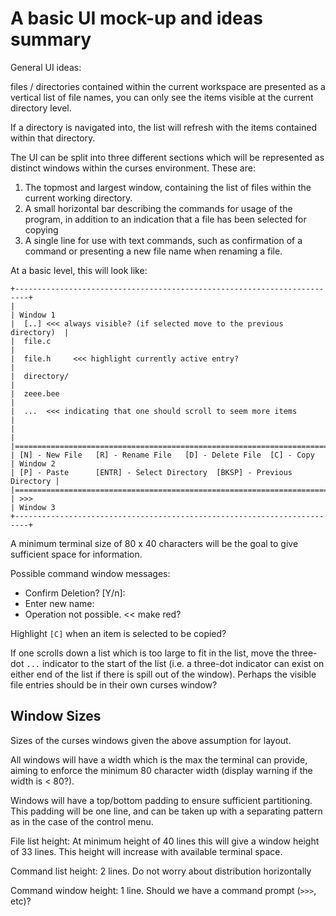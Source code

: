 # A basic UI mock-up and ideas summary

General UI ideas:

files / directories contained within the current workspace are presented as a vertical list of file names, you can only see the items visible at the current directory level.

If a directory is navigated into, the list will refresh with the items contained within that directory.

The UI can be split into three different sections which will be represented as distinct windows within the curses environment. These are:
 1. The topmost and largest window, containing the list of files within the current working directory.
 2. A small horizontal bar describing the commands for usage of the program, in addition to an indication that a file has been selected for copying
 3. A single line for use with text commands, such as confirmation of a command or presenting a new file name when renaming a file.

At a basic level, this will look like:
```
+-------------------------------------------------------------------------+
|                                                                         | Window 1
|  [..] <<< always visible? (if selected move to the previous directory)  |
|  file.c                                                                 |
|  file.h     <<< highlight currently active entry?                       |
|  directory/                                                             |
|  zeee.bee                                                               |
|  ...  <<< indicating that one should scroll to seem more items          |
|                                                                         |
|=========================================================================|
| [N] - New File   [R] - Rename File   [D] - Delete File  [C] - Copy      | Window 2
| [P] - Paste      [ENTR] - Select Directory  [BKSP] - Previous Directory |
|=========================================================================|
| >>>                                                                     | Window 3
+-------------------------------------------------------------------------+
```
A minimum terminal size of 80 x 40 characters will be the goal to give sufficient space for information.

Possible command window messages:
 - Confirm Deletion? [Y/n]: 
 - Enter new name: 
 - Operation not possible. << make red?

Highlight `[C]` when an item is selected to be copied?

If one scrolls down a list which is too large to fit in the list, move the three-dot `...` indicator to the start of the list (i.e. a three-dot indicator can exist on either end of the list if there is spill out of the window). Perhaps the visible file entries should be in their own curses window?

## Window Sizes
Sizes of the curses windows given the above assumption for layout.

All windows will have a width which is the max the terminal can provide, aiming to enforce the minimum 80 character width (display warning if the width is < 80?).

Windows will have a top/bottom padding to ensure sufficient partitioning. This padding will be one line, and can be taken up with a separating pattern as in the case of the control menu.

File list height: At minimum height of 40 lines this will give a window height of 33 lines. This height will increase with available terminal space.

Command list height: 2 lines. Do not worry about distribution horizontally

Command window height: 1 line. Should we have a command prompt (`>>>`, etc)?

